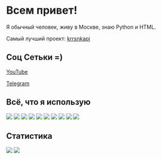 <h1>Всем привет!</h1>

<p>Я обычный человек, живу в Москве, знаю Python и HTML.</p>

<p>Самый лучший проект: <a href="https://github.com/kararasenok-gd/krrsnkapi">krrsnkapi</a></p>

<h2>Соц Сетьки =)</h2>

<p><a href="https://www.youtube.com/@kararasenok_gd">YouTube</a></p>

<p><a href="https://t.me/logovo_amogusov">Telegram</a></p>

<h2>Всё, что я использую</h2>

<img src="https://img.shields.io/badge/-Firefox-orange">
<img src="https://img.shields.io/badge/-Sublime%20Text-orange">
<img src="https://img.shields.io/badge/-Python-yellow">
<img src="https://img.shields.io/badge/-Spotify-brightgreen">
<img src="https://img.shields.io/badge/-Windows%207-blue">
<img src="https://img.shields.io/badge/-Discord-blue">
<img src="https://img.shields.io/badge/-Redmi%20Note%209C-orange">
<img src="https://img.shields.io/badge/-Redmi%20Note%209%20Pro-orange">
<img src="https://img.shields.io/badge/-Huawei%20Nova-red">
<img src="https://img.shields.io/badge/-Blackview%20Tab8-lightgrey">


<h2>Статистика</h2>

<img src="https://github-readme-stats.vercel.app/api?username=kararasenok-gd">
<img src="https://github-readme-stats.vercel.app/api/top-langs/?username=kararasenok-gd&hide_progress=false">

